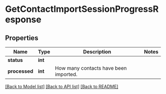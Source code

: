 # GetContactImportSessionProgressResponse

## Properties
Name | Type | Description | Notes
------------ | ------------- | ------------- | -------------
**status** | **int** |  | 
**processed** | **int** | How many contacts have been imported. | 

[[Back to Model list]](../README.md#documentation-for-models) [[Back to API list]](../README.md#documentation-for-api-endpoints) [[Back to README]](../README.md)



